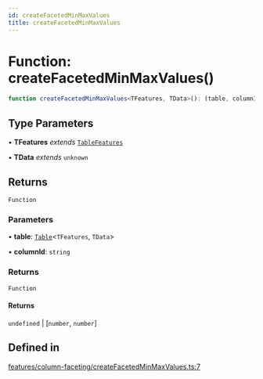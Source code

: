 ```yaml
---
id: createFacetedMinMaxValues
title: createFacetedMinMaxValues
---
```


# Function: createFacetedMinMaxValues()

```ts
function createFacetedMinMaxValues<TFeatures, TData>(): (table, columnId) => () => undefined | [number, number]
```

## Type Parameters

• **TFeatures** *extends* [`TableFeatures`](../interfaces/tablefeatures.md)

• **TData** *extends* `unknown`

## Returns

`Function`

### Parameters

• **table**: [`Table`](../type-aliases/table.md)\<`TFeatures`, `TData`\>

• **columnId**: `string`

### Returns

`Function`

#### Returns

`undefined` \| [`number`, `number`]

## Defined in

[features/column-faceting/createFacetedMinMaxValues.ts:7](https://github.com/TanStack/table/blob/b1e6b79157b0debc7222660572b06c8b857f4605/packages/table-core/src/features/column-faceting/createFacetedMinMaxValues.ts#L7)

